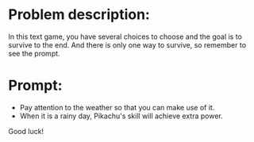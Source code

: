 # Problem description:

In this text game, you have several choices to choose and the goal is to survive to the end.
And there is only one way to survive, so remember to see the prompt.



# Prompt:

- Pay attention to the weather so that you can make use of it.
- When it is a rainy day, Pikachu's skill will achieve extra power.

Good luck!
